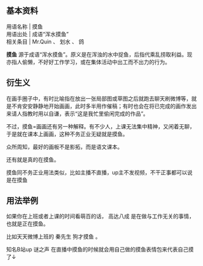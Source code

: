 **基本资料**  
---  
用语名称  |  摸鱼   
用语出处  |  成语“浑水摸鱼”   
相关条目  |  Mr.Quin  、  划水  、  鸽   
  
**摸鱼** 源于成语“浑水摸鱼”。原义是在浑浊的水中捉鱼，后指代乘乱捞取利益。现亦指人偷懒，不好好工作学习，或在集体活动中出工而不出力的行为。

##  衍生义

在画手圈子中，有时比喻指在放出一张局部图或草图之后就跑去聊天刷微博等，就是不肯安安静静地开始画画，此时多半用作催稿；有时也会在将已完成的画作发出来请人指教时用以自谦，表示“这是我忙里偷闲完成的作品”。

不过，摸鱼=画画还有另一种解释。有不少人，上课无法集中精神，又闲着无聊，于是就在课本上画画，这种不务正业无疑就是摸鱼。

众所周知，最好的画板不是影拓，而是语文课本。

还有就是真的在摸鱼。

摸鱼同不务正业用法类似，比如主播不直播，up主不发视频，不干正事都可以说是在摸鱼

##  用法举例

如果你在上班或者上课的时间看萌百的话，  高达八成  是在做与工作无关的事情，也就是正在摸鱼。

比如天天微博上班的  秦先生  狗才摸鱼  。

知名B站up  谜之声  在直播中摸鱼的时候就会用自己做的摸鱼表情包来代表自己摸了↓

